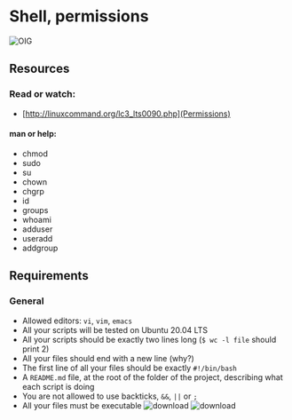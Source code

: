 # Shell, permissions
![OIG](https://github.com/Ronnie5562/alu-shell/assets/110787129/6edbb738-bbe0-4bdc-8627-039c3e1d49cb)
## Resources
### Read or watch:
- [http://linuxcommand.org/lc3_lts0090.php](Permissions)
#### man or help:
- chmod
- sudo
- su
- chown
- chgrp
- id
- groups
- whoami
- adduser
- useradd
- addgroup

## Requirements
### General
- Allowed editors: `vi`, `vim`, `emacs`
- All your scripts will be tested on Ubuntu 20.04 LTS
- All your scripts should be exactly two lines long (`$ wc -l file` should print 2)
- All your files should end with a new line (why?)
- The first line of all your files should be exactly `#!/bin/bash`
- A `README.md` file, at the root of the folder of the project, describing what each script is doing
- You are not allowed to use backticks, `&&`, `||` or `;`
- All your files must be executable
![download](https://github.com/Ronnie5562/alu-shell/assets/110787129/98db0d12-6655-4490-b7d7-6ba41a504f86)
![download](https://github.com/Ronnie5562/alu-shell/assets/110787129/8117ee8d-eeea-4988-a932-2ae662467765)
